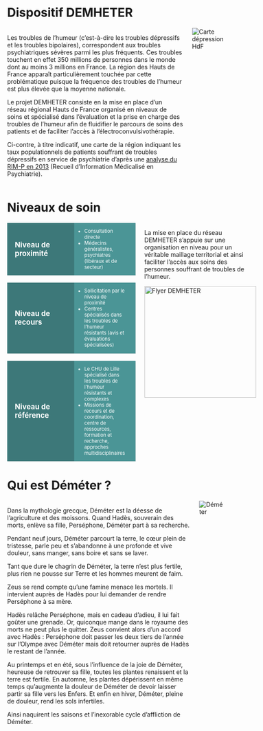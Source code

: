 # Dispositif DEMHETER

<div class="columns">
    <div>
        <p>Les troubles de l’humeur (c’est-à-dire les troubles dépressifs et les troubles bipolaires), correspondent aux troubles psychiatriques sévères parmi les plus fréquents. Ces troubles touchent en effet 350 millions de personnes dans le monde dont au moins 3 millions en France. La région des Hauts de France apparaît particulièrement touchée par cette problématique puisque la fréquence des troubles de l’humeur est plus élevée que la moyenne nationale.
        <p>Le projet DEMHETER consiste en la mise en place d’un réseau régional Hauts de France organisé en niveaux de soins et  spécialisé dans l’évaluation et la prise en charge des troubles de l’humeur afin de fluidifier le parcours de soins des patients et de faciliter l’accès à l’électroconvulsivothérapie.
        <p>Ci-contre, à titre indicatif, une carte de la région indiquant les taux populationnels de patients souffrant de troubles dépressifs en service de psychiatrie d’après une <a href="https://www.f2rsmpsy.fr/fichs/13263.pdf">analyse du RIM-P en 2013</a> (Recueil d’Information Médicalisé en Psychiatrie).
    </div>
    <img src="{{ ASSET static/misc/carte.webp }}" alt="Carte dépression HdF" />
</div>

# Niveaux de soin

<div class="columns">
    <div class="pills">
        <div>
            <div>Niveau de proximité</div>
            <div><ul><li>Consultation directe</li><li>Médecins généralistes, psychiatres (libéraux et de secteur)</li></ul></div>
        </div><br>
        <div>
            <div>Niveau de recours</div>
            <div><ul><li>Sollicitation par le niveau de proximité</li><li>Centres spécialisés dans les troubles de l’humeur résistants (avis et évaluations spécialisées)</li></ul></div>
        </div><br>
        <div>
            <div>Niveau de référence</div>
            <div><ul><li>Le CHU de Lille spécialisé dans les troubles de l'humeur résistants et complexes</li><li>Missions de recours et de coordination, centre de ressources, formation et recherche, approches multidisciplinaires</li></ul></div>
        </div>
    </div>
    <div>
        <p>La mise en place du réseau DEMHETER s’appuie sur une organisation en niveau pour un véritable maillage territorial et ainsi faciliter l’accès aux soins des personnes souffrant de troubles de l’humeur.</p>
        <div class="shelf" style="margin-bottom: 0;">
            <a href="static/flyer.pdf" target="_blank"><img src="{{ ASSET static/flyer.webp }}" height="260" alt="Flyer DEMHETER" /></a>
        </div>
    </div>
</div>

# Qui est Déméter ?

<div class="columns">
    <div>
        <p>Dans la mythologie grecque, Déméter est la déesse de l’agriculture et des moissons. Quand Hadès, souverain des morts, enlève sa fille, Perséphone, Déméter part à sa recherche.
        <p>Pendant neuf jours, Déméter parcourt la terre, le cœur plein de tristesse, parle peu et s’abandonne à une profonde et vive douleur, sans manger, sans boire et sans se laver.
        <p>Tant que dure le chagrin de Déméter, la terre n’est plus fertile, plus rien ne pousse sur Terre et les hommes meurent de faim.
        <p>Zeus se rend compte qu’une famine menace les mortels. Il intervient auprès de Hadès pour lui demander de rendre Perséphone à sa mère.
        <p>Hadès relâche Perséphone, mais en cadeau d’adieu, il lui fait goûter une grenade. Or, quiconque mange dans le royaume des morts ne peut plus le quitter. Zeus convient alors d’un accord avec Hadès : Perséphone doit passer les deux tiers de l’année sur l’Olympe avec Déméter mais doit retourner auprès de Hadès le restant de l’année.
        <p>Au printemps et en été, sous l’influence de la joie de Déméter, heureuse de retrouver sa fille, toutes les plantes renaissent et la terre est fertile. En automne, les plantes dépérissent en même temps qu’augmente la douleur de Déméter de devoir laisser partir sa fille vers les Enfers. Et enfin en hiver, Déméter, pleine de douleur, rend les sols infertiles.
        <p>Ainsi naquirent les saisons et l’inexorable cycle d’affliction de Déméter.
    </div>
    <img src="{{ ASSET static/misc/demeter.webp }}" alt="Déméter" />
</div>

<style>
    .pills > div {
        display: flex;
        margin-bottom: 0;
        margin-top: 0;
        box-shadow: 1px 1px #00000011;
        font-size: 0.8em;
    }
    .pills > div > div:first-child {
        border: 1px solid #3d787922;
        width: 120px;
        background: #3d7879;
        color: white;
        padding: 1em;
        font-size: 1.5em;
        font-weight: bold;
        display: flex;
        justify-content: center;
        align-items: center;
        flex-direction: column;
    }
    .pills > div > div:last-child {
        border: 1px solid #3d787922;
        flex: 1;
        padding: 1em;
        background: #4b9596;
        color: white;
        z-index: 1;
    }
    .pills > div ul {
        margin: 0;
        padding: 0 12px;
    }
</style>
